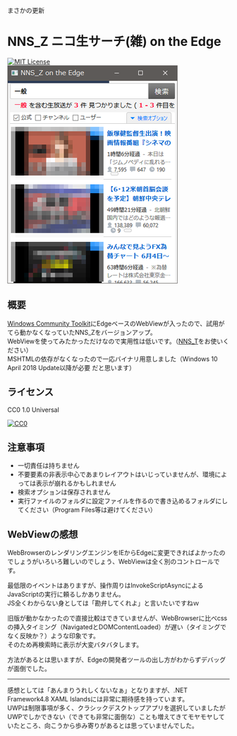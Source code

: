 ﻿まさかの更新 
# NNS_Z ニコ生サーチ(雑) on the Edge
[![MIT License](http://img.shields.io/badge/license-MIT-blue.svg)](LICENSE)  
![アプリスクリーンショット](AppImage.png)
## 概要
[Windows Community Toolkit](https://github.com/Microsoft/WindowsCommunityToolkit)にEdgeベースのWebViewが入ったので、試用がてら動かなくなっていたNNS_Zをバージョンアップ。  
WebViewを使ってみたかっただけなので実用性は低いです。（[NNS_T](https://github.com/TN8001/NNS_T)をお使いください）  
MSHTMLの依存がなくなったので一応バイナリ用意しました（Windows 10 April 2018 Update以降が必要 だと思います）

## ライセンス
CC0 1.0 Universal

[![CC0](http://i.creativecommons.org/p/zero/1.0/88x31.png)](LICENSE)
## 注意事項
* 一切責任は持ちません
* 不要要素の非表示中心であまりレイアウトはいじっていませんが、環境によっては表示が崩れるかもしれません
* 検索オプションは保存されません
* 実行ファイルのフォルダに設定ファイルを作るので書き込めるフォルダにしてください（Program Files等は避けてください）

## WebViewの感想
WebBrowserのレンダリングエンジンをIEからEdgeに変更できればよかったのでしょうがいろいろ難しいのでしょう、WebViewは全く別のコントロールです。

最低限のイベントはありますが、操作周りはInvokeScriptAsyncによるJavaScriptの実行に頼るしかありません。  
JS全くわからない身としては「勘弁してくれよ」と言いたいですねｗ



旧版が動かなかったので直接比較はできていませんが、WebBrowserに比べcssの挿入タイミング（NavigatedとDOMContentLoaded）が遅い（タイミングでなく反映か？）ような印象です。  
そのため再検索時に表示が大変バタバタします。


方法があるとは思いますが、Edgeの開発者ツールの出し方がわからずデバッグが面倒でした。

---
感想としては「あんまりうれしくないなぁ」となりますが、.NET Framework4.8 XAML Islandsには非常に期待感を持っています。  
UWPは制限事項が多く、クラシックデスクトップアプリを選択していましたがUWPでしかできない（できても非常に面倒な）ことも増えてきてモヤモヤしていたところ、向こうから歩み寄りがあるとは思っていませんでした。
